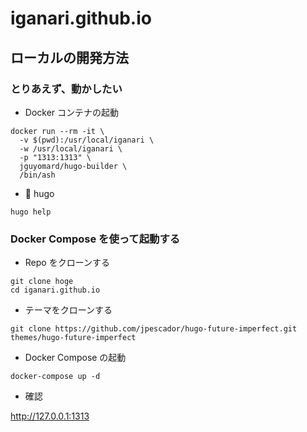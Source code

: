 # iganari.github.io

## ローカルの開発方法

### とりあえず、動かしたい

+ Docker コンテナの起動

```
docker run --rm -it \
  -v $(pwd):/usr/local/iganari \
  -w /usr/local/iganari \
  -p "1313:1313" \
  jguyomard/hugo-builder \
  /bin/ash
```

+ :whale: hugo

```
hugo help
```

### Docker Compose を使って起動する

+ Repo をクローンする

```
git clone hoge
cd iganari.github.io
```

+ テーマをクローンする

```
git clone https://github.com/jpescador/hugo-future-imperfect.git themes/hugo-future-imperfect
```

+ Docker Compose の起動

```
docker-compose up -d
```

+ 確認

http://127.0.0.1:1313
